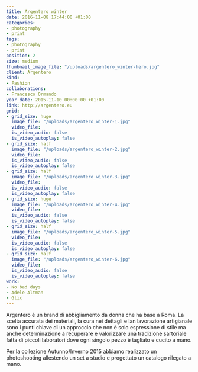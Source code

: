 ```yaml
---
title: Argentero winter
date: 2016-11-08 17:44:00 +01:00
categories:
- photography
- print
tags:
- photography
- print
position: 2
size: medium
thumbnail_image_file: "/uploads/argentero_winter-hero.jpg"
client: Argentero
kind:
- Fashion
collaborations:
- Francesco Ormando
year_date: 2015-11-10 00:00:00 +01:00
link: http://argentero.eu
grid:
- grid_size: huge
  image_file: "/uploads/argentero_winter-1.jpg"
  video_file: 
  is_video_audio: false
  is_video_autoplay: false
- grid_size: half
  image_file: "/uploads/argentero_winter-2.jpg"
  video_file: 
  is_video_audio: false
  is_video_autoplay: false
- grid_size: half
  image_file: "/uploads/argentero_winter-3.jpg"
  video_file: 
  is_video_audio: false
  is_video_autoplay: false
- grid_size: huge
  image_file: "/uploads/argentero_winter-4.jpg"
  video_file: 
  is_video_audio: false
  is_video_autoplay: false
- grid_size: half
  image_file: "/uploads/argentero_winter-5.jpg"
  video_file: 
  is_video_audio: false
  is_video_autoplay: false
- grid_size: half
  image_file: "/uploads/argentero_winter-6.jpg"
  video_file: 
  is_video_audio: false
  is_video_autoplay: false
work:
- No bad days
- Adele Altman
- Glix
---
```


Argentero è un brand di abbigliamento da donna che ha base a Roma.
La scelta accurata dei materiali, la cura nei dettagli e lan lavorazione artigianale sono i punti chiave di un approccio che non è solo espressione di stile ma anche determinazione a recuperare e valorizzare una tradizione sartoriale fatta di piccoli laboratori dove ogni singolo pezzo è tagliato e cucito a mano.

Per la collezione Autunno/Inverno 2015 abbiamo realizzato un photoshooting allestendo un set a studio e progettato un catalogo rilegato a mano.
